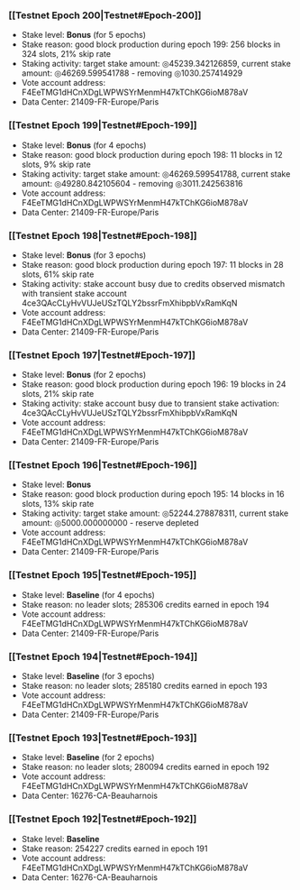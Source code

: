 ### [[Testnet Epoch 200|Testnet#Epoch-200]]
* Stake level: **Bonus** (for 5 epochs)
* Stake reason: good block production during epoch 199: 256 blocks in 324 slots, 21% skip rate
* Staking activity: target stake amount: ◎45239.342126859, current stake amount: ◎46269.599541788 - removing ◎1030.257414929
* Vote account address: F4EeTMG1dHCnXDgLWPWSYrMenmH47kTChKG6ioM878aV
* Data Center: 21409-FR-Europe/Paris
### [[Testnet Epoch 199|Testnet#Epoch-199]]
* Stake level: **Bonus** (for 4 epochs)
* Stake reason: good block production during epoch 198: 11 blocks in 12 slots, 9% skip rate
* Staking activity: target stake amount: ◎46269.599541788, current stake amount: ◎49280.842105604 - removing ◎3011.242563816
* Vote account address: F4EeTMG1dHCnXDgLWPWSYrMenmH47kTChKG6ioM878aV
* Data Center: 21409-FR-Europe/Paris
### [[Testnet Epoch 198|Testnet#Epoch-198]]
* Stake level: **Bonus** (for 3 epochs)
* Stake reason: good block production during epoch 197: 11 blocks in 28 slots, 61% skip rate
* Staking activity: stake account busy due to credits observed mismatch with transient stake account 4ce3QAcCLyHvVUJeUSzTQLY2bssrFmXhibpbVxRamKqN
* Vote account address: F4EeTMG1dHCnXDgLWPWSYrMenmH47kTChKG6ioM878aV
* Data Center: 21409-FR-Europe/Paris
### [[Testnet Epoch 197|Testnet#Epoch-197]]
* Stake level: **Bonus** (for 2 epochs)
* Stake reason: good block production during epoch 196: 19 blocks in 24 slots, 21% skip rate
* Staking activity: stake account busy due to transient stake activation: 4ce3QAcCLyHvVUJeUSzTQLY2bssrFmXhibpbVxRamKqN
* Vote account address: F4EeTMG1dHCnXDgLWPWSYrMenmH47kTChKG6ioM878aV
* Data Center: 21409-FR-Europe/Paris
### [[Testnet Epoch 196|Testnet#Epoch-196]]
* Stake level: **Bonus**
* Stake reason: good block production during epoch 195: 14 blocks in 16 slots, 13% skip rate
* Staking activity: target stake amount: ◎52244.278878311, current stake amount: ◎5000.000000000 - reserve depleted
* Vote account address: F4EeTMG1dHCnXDgLWPWSYrMenmH47kTChKG6ioM878aV
* Data Center: 21409-FR-Europe/Paris
### [[Testnet Epoch 195|Testnet#Epoch-195]]
* Stake level: **Baseline** (for 4 epochs)
* Stake reason: no leader slots; 285306 credits earned in epoch 194
* Vote account address: F4EeTMG1dHCnXDgLWPWSYrMenmH47kTChKG6ioM878aV
* Data Center: 21409-FR-Europe/Paris
### [[Testnet Epoch 194|Testnet#Epoch-194]]
* Stake level: **Baseline** (for 3 epochs)
* Stake reason: no leader slots; 285180 credits earned in epoch 193
* Vote account address: F4EeTMG1dHCnXDgLWPWSYrMenmH47kTChKG6ioM878aV
* Data Center: 21409-FR-Europe/Paris
### [[Testnet Epoch 193|Testnet#Epoch-193]]
* Stake level: **Baseline** (for 2 epochs)
* Stake reason: no leader slots; 280094 credits earned in epoch 192
* Vote account address: F4EeTMG1dHCnXDgLWPWSYrMenmH47kTChKG6ioM878aV
* Data Center: 16276-CA-Beauharnois
### [[Testnet Epoch 192|Testnet#Epoch-192]]
* Stake level: **Baseline**
* Stake reason: 254227 credits earned in epoch 191
* Vote account address: F4EeTMG1dHCnXDgLWPWSYrMenmH47kTChKG6ioM878aV
* Data Center: 16276-CA-Beauharnois